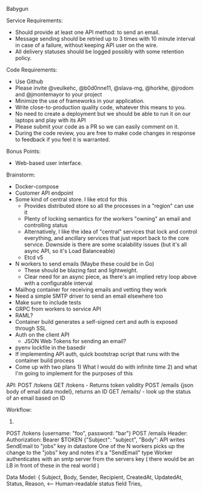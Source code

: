 Babygun


Service Requirements:
- Should provide at least one API method: to send an email.
- Message sending should be retried up to 3 times with 10 minute interval in case of a failure, without keeping API user on the wire.
- All delivery statuses should be logged possibly with some retention policy.

Code Requirements:
- Use Github 
- Please invite @veulkehc, @b0d0nne11, @slava-mg, @horkhe, @jrodom and @jmontemayor to your project
- Minimize the use of frameworks in your application.
- Write close-to-production quality code, whatever this means to you.
- No need to create a deployment but we should be able to run it on our laptops and play with its API
- Please submit your code as a PR so we can easily comment on it.
- During the code review, you are free to make code changes in response to feedback if you feel it is warranted.

Bonus Points:
- Web-based user interface.


Brainstorm:
- Docker-compose
- Customer API endpoint
- Some kind of central store. I like etcd for this
  - Provides distributed store so all the processes in a "region" can use it
  - Plenty of locking semantics for the workers "owning" an email and controlling status
  - Alternatively, I like the idea of "central" services that lock and control everything, and ancillary services that just
    report back to the core service. Downside is there are some scalability issues (but it's all async API, so it's Load Balanceable)
  - Etcd v5
- N workers to send emails (Maybe these could be in Go)
  - These should be blazing fast and lightweight.
  - Clear need for an async piece, as there's an implied retry loop above with a configurable interval
- Mailhog container for receiving emails and vetting they work
- Need a simple SMTP driver to send an email elsewhere too
- Make sure to include tests
- GRPC from workers to service API
- RAML?
- Container build generates a self-signed cert and auth is exposed through SSL
- Auth on the client API
  - JSON Web Tokens for sending an email?
- pyenv lockfile in the basedir
- If implementing API auth, quick bootstrap script that runs with the container build process
- Come up with two plans 1) What I would do with infinite time 2) and what I'm going to implement for the purposes of this


API:
POST /tokens
GET /tokens - Returns token validity
POST /emails {json body of email data model}, returns an ID
GET /emails/<id> - look up the status of an email based on ID


Workflow:

1)
POST /tokens {username: "foo", password: "bar"}
POST /emails Header: Authorization: Bearer $TOKEN {"Subject": "subject", "Body": 
API writes SendEmail to "jobs" key in datastore
One of the N workers picks up the change to the "jobs" key and notes it's a "SendEmail" type
Worker authenticates with an smtp server from the servers key ( there would be an LB in front of these in the real world )



Data Model:
{
  Subject,
  Body,
  Sender,
  Recipient,
  CreatedAt,
  UpdatedAt,
  Status,
  Reason,  <-- Human-readable status field
  Tries,

